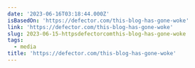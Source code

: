 ```yaml
---
date: '2023-06-16T03:18:44.000Z'
isBasedOn: 'https://defector.com/this-blog-has-gone-woke'
link: 'https://defector.com/this-blog-has-gone-woke'
slug: 2023-06-15-httpsdefectorcomthis-blog-has-gone-woke
tags:
  - media
title: 'https://defector.com/this-blog-has-gone-woke'
---
```


